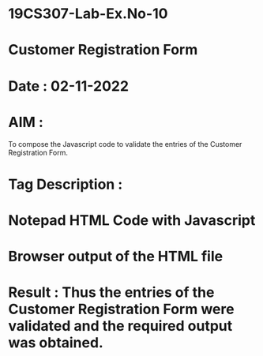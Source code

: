 # 19CS307-Lab-Ex.No-10
# Customer Registration Form
# Date : 02-11-2022
# AIM :
To compose the Javascript code to validate the entries of the Customer Registration Form.







 # Tag Description :







# Notepad HTML Code with Javascript







# Browser output of the HTML file




 # Result : Thus the entries of the Customer Registration Form were validated and the required output was obtained.
